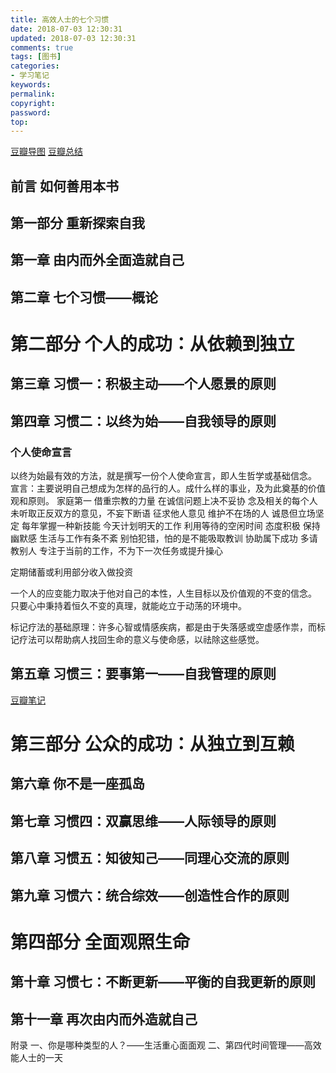 ```yaml
---
title: 高效人士的七个习惯
date: 2018-07-03 12:30:31
updated: 2018-07-03 12:30:31
comments: true
tags: [图书]
categories:
- 学习笔记
keywords: 
permalink: 
copyright: 
password: 
top:   
---
```

[豆瓣导图](https://book.douban.com/annotation/18551525/)
[豆瓣总结](https://book.douban.com/annotation/39594570/)
## 前言 如何善用本书
## 第一部分 重新探索自我
## 第一章 由内而外全面造就自己
## 第二章 七个习惯——概论
# 第二部分 个人的成功：从依赖到独立
## 第三章 习惯一：积极主动——个人愿景的原则
## 第四章 习惯二：以终为始——自我领导的原则
### 个人使命宣言
以终为始最有效的方法，就是撰写一份个人使命宣言，即人生哲学或基础信念。
宣言：主要说明自己想成为怎样的品行的人。成什么样的事业，及为此奠基的价值观和原则。
家庭第一
借重宗教的力量
在诚信问题上决不妥协
念及相关的每个人
未听取正反双方的意见，不妄下断语
征求他人意见
维护不在场的人
诚恳但立场坚定
每年掌握一种新技能
今天计划明天的工作
利用等待的空闲时间
态度积极
保持幽默感
生活与工作有条不紊
别怕犯错，怕的是不能吸取教训
协助属下成功
多请教别人
专注于当前的工作，不为下一次任务或提升操心

定期储蓄或利用部分收入做投资

一个人的应变能力取决于他对自己的本性，人生目标以及价值观的不变的信念。
只要心中秉持着恒久不变的真理，就能屹立于动荡的环境中。

标记疗法的基础原理：许多心智或情感疾病，都是由于失落感或空虚感作祟，而标记疗法可以帮助病人找回生命的意义与使命感，以祛除这些感觉。

## 第五章 习惯三：要事第一——自我管理的原则
[豆瓣笔记](https://book.douban.com/people/140683087/annotation/1048007/?start=0)
# 第三部分 公众的成功：从独立到互赖
## 第六章 你不是一座孤岛
## 第七章 习惯四：双赢思维——人际领导的原则
## 第八章 习惯五：知彼知己——同理心交流的原则
## 第九章 习惯六：统合综效——创造性合作的原则
# 第四部分 全面观照生命
## 第十章 习惯七：不断更新——平衡的自我更新的原则
## 第十一章 再次由内而外造就自己
附录
一、你是哪种类型的人？——生活重心面面观
二、第四代时间管理——高效能人士的一天
